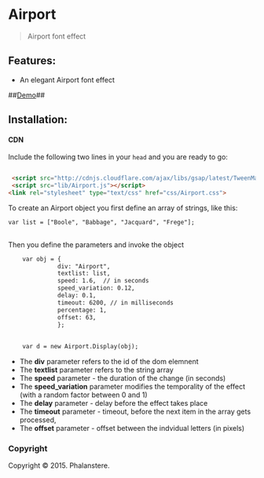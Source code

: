 # Airport
> Airport font effect


## Features:

- An elegant Airport font effect


##<a href="http://burckhardt.ludicmedia.de/AllesNichts">Demo</a>##


## Installation:

#### CDN

Include the following two lines in your `head` and you are ready to go:
```html

 <script src="http://cdnjs.cloudflare.com/ajax/libs/gsap/latest/TweenMax.min.js"></script>
 <script src="lib/Airport.js"></script>
<link rel="stylesheet" type="text/css" href="css/Airport.css">


```
To create an Airport object you first define an array of strings, like this:


```html
var list = ["Boole", "Babbage", "Jacquard", "Frege"]; 
	
```

Then you define the parameters and invoke the object  

```html
	var obj = { 
			  div: "Airport",
			  textlist: list,	
			  speed: 1.6,  // in seconds
			  speed_variation: 0.12, 
			  delay: 0.1,	
			  timeout: 6200, // in milliseconds
			  percentage: 1, 
			  offset: 63, 
			  };
	
	
	var d = new Airport.Display(obj);
```	

* The **div** parameter refers to the id of the dom elemnent
* The **textlist** parameter refers to the string array
* The **speed** parameter - the duration of the change (in seconds)
* The **speed_variation** parameter modifies the temporality of the effect (with a random factor between 0 and 1)
* The **delay** parameter - delay before the effect takes place
* The **timeout** parameter - timeout, before the next item in the array gets processed,
* The **offset** parameter - offset between the indvidual letters (in pixels)



### Copyright

Copyright &copy; 2015. Phalanstere.